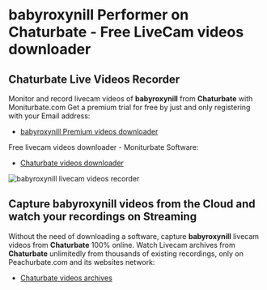 # babyroxynill Performer on Chaturbate - Free LiveCam videos downloader

## Chaturbate Live Videos Recorder

Monitor and record livecam videos of **babyroxynill** from **Chaturbate** with Moniturbate.com
Get a premium trial for free by just and only registering with your Email address:
* [babyroxynill Premium videos downloader](https://moniturbate.com/request-demo-licence-key.html)

Free livecam videos downloader - Moniturbate Software:
* [Chaturbate videos downloader](https://moniturbate.com/moniturbate-download-software.html)

![babyroxynill livecam videos recorder](https://peachurnet.com/templates/moniturbate-software.png)


## Capture babyroxynill videos from the Cloud and watch your recordings on Streaming

Without the need of downloading a software, capture **babyroxynill** livecam videos from **Chaturbate** 100% online.
Watch Livecam archives from **Chaturbate** unlimitedly from thousands of existing recordings, only on Peachurbate.com and its websites network:
* [Chaturbate videos archives](https://peachurnet.com/)